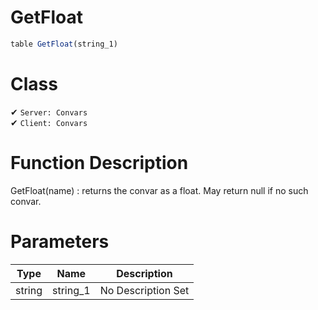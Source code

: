 # GetFloat
```js
table GetFloat(string_1)
```
# Class
✔ `Server: Convars`  
✔ `Client: Convars`  

# Function Description
GetFloat(name) : returns the convar as a float. May return null if no such convar.
# Parameters
Type|Name|Description
--|--|--
string|string_1|No Description Set
